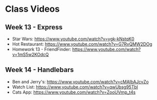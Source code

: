 # Class Videos

## Week 13 - Express
* Star Wars: https://www.youtube.com/watch?v=ygk-kNstqK0
* Hot Restaurant: https://www.youtube.com/watch?v=G7RvQMW2DOg
* Homework 13 - FriendFinder: https://www.youtube.com/watch?v=1mS5w2KOdcQ

## Week 14 - Handlebars
* Ben and Jerry's: https://www.youtube.com/watch?v=cMAIbAJcvZo
* Watch List: https://www.youtube.com/watch?v=qwUbsg95TbI
* Cats App: https://www.youtube.com/watch?v=ZooUVmp_t4s